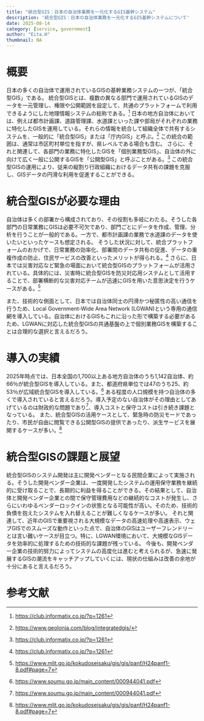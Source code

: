 ```yaml
---
title: "統合型GIS：日本の自治体業務を一元化するGIS基幹システム"
description: '統合型GIS：日本の自治体業務を一元化するGIS基幹システムについて'
date: 2025-08-14
category: [service, government]
author: "Eita.H"
thumbnail: NA
---
```


# 概要
日本の多くの自治体で運用されているGISの基幹業務システムの一つが、「統合型GIS」である。
統合型GISとは、複数の異なる部門で運用されているGISのデータを一元管理し、権限や公開範囲を設定して、共通のプラットフォームで利用できるようにした地理情報システムの総称である。[^1]
日本の地方自治体においては、例えば都市計画課、道路管理課、水道課といった課や部局がそれぞれの業務に特化したGISを運用している。それらの情報を統合して組織全体で共有するシステムを、一般的に「統合型GIS」または「庁内GIS」と呼ぶ。[^2] この統合の範囲は、通常は市区町村単位を指すが、県レベルである場合も含む。
さらに、それと関連して、各部門の業務に特化したGISを「個別業務型GIS」、自治体の外に向けて広く一般に公開するGISを「公開型GIS」と呼ぶことがある。[^1]
この統合型GISの運用により、従来の縦割り行政組織におけるデータ共有の課題を克服し、GISデータの円滑な利用を促進することができる。

# 統合型GISが必要な理由
自治体は多くの部署から構成されており、その役割も多岐にわたる。そうした各部門の日常業務にGISは必要不可欠であり、部門ごとにデータを作成、管理、分析を行うことが一般的である。一方で、都市計画課の業務で水道課のデータを使いたいといったケースも想定される。
そうした状況に対して、統合プラットフォームのおかげで、日常業務の効率化、部署間のデータ共有の促進、データの重複作成の防止、住民サービスの改善といったメリットが得られる。[^1]
さらに、日本では災害対応など緊急の場面において統合型GISのプラットフォームが活用されている。具体的には、災害時に統合型GISを防災対応用システムとして活用することで、部署横断的な災害対応チームが迅速にGISを用いた意思決定を行うケースがある。[^3]

また、技術的な側面として、日本では自治体同士の円滑かつ秘匿性の高い通信を行うため、Local Government-Wide Area Network (LGWAN)という専用の通信網を導入している。自治体におけるGISもこれに沿った形で構築する必要があるため、LGWANに対応した統合型GISの共通基盤の上で個別業務GISを構築することは合理的な選択と言えるだろう。

# 導入の実績
2025年時点では、日本全国の1,700以上ある地方自治体のうち1,142自治体、約66％が統合型GISを導入している。また、都道府県単位では47のうち25、約53％が広域統合型GISを導入している。[^4] ある程度の人口規模を持つ自治体の多くで導入されていると言えるだろう。導入予定のない自治体がその理由としてあげているのは財政的な問題であり[^4]、導入コストと保守コストは引き続き課題となっている。
また、統合型GISの活用ケースとして、緊急時の防災モードであったり、市民が自由に閲覧できる公開型GISの提供であったり、派生サービスを展開するケースが多い。[^3]

# 統合型GISの課題と展望
統合型GISのシステム開発は主に開発ベンダーとなる民間企業によって実施される。そうした開発ベンダー企業は、一度開発したシステムの運用保守業務を継続的に受け取ることで、長期的に利益を得ることができる。その結果として、自治体と開発ベンダー企業との間で保守管理費用などの継続的なコストが発生し、さらにいわゆるベンダーロックインの状態となる可能性が高い。そのため、技術的負債を抱えたシステムを入れ替えることが難しくなるケースが多い。
それと関連して、近年のGISで重要視される大規模なデータの高速処理や高速表示、ウェブGISでのスムーズな動作といった点で、自治体のGISはユーザーフレンドリーとは言い難いケースが目立つ。特に、LGWAN環境において、大規模なGISデータを効率的に処理するための技術的な課題が残っている。
今後も、開発ベンダー企業の技術的努力によってシステムの高度化は進むと考えられるが、急速に発展するGISの潮流をキャッチアップしていくには、現状の仕組みは改善の余地が十分にあると言えるだろう。

# 参考文献
[^1]: https://club.informatix.co.jp/?p=1261
[^2]: https://www.geolonia.com/blog/integratedgis/
[^3]: https://www.mlit.go.jp/kokudoseisaku/gis/gis/panf/H24panf1-8.pdf#page=7
[^4]: https://www.soumu.go.jp/main_content/000944041.pdf
